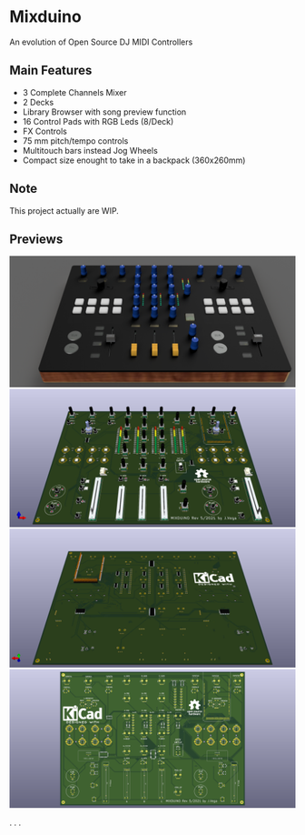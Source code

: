 # Mixduino
An evolution of Open Source DJ MIDI Controllers
## Main Features
- 3 Complete Channels Mixer 
- 2 Decks  
- Library Browser with song preview function
- 16 Control Pads with RGB Leds (8/Deck)
- FX Controls
- 75 mm pitch/tempo controls
- Multitouch bars instead Jog Wheels
- Compact size enought to take in a backpack (360x260mm) 
## Note
This project actually are WIP.
## Previews
![preview](https://github.com/jvegaf/mixduino/blob/master/docs/images/Mixduino_rev5.png)
</br>
![preview](https://github.com/jvegaf/mixduino/blob/tmp/docs/images/Mixduino.png)
</br>
![previewTop](https://github.com/jvegaf/mixduino/blob/tmp/docs/images/Mixduino-back.png)
</br>
![previewPCB](https://github.com/jvegaf/mixduino/blob/master/docs/images/Mixduino-pcb.png)




.
.
.
